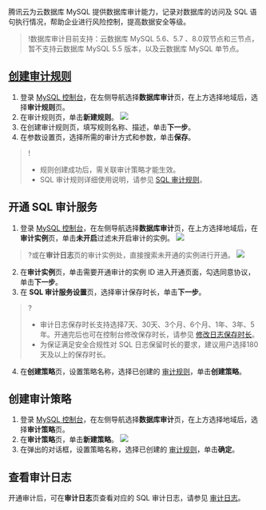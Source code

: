 腾讯云为云数据库 MySQL 提供数据库审计能力，记录对数据库的访问及 SQL 语句执行情况，帮助企业进行风险控制，提高数据安全等级。  

>!数据库审计目前支持：云数据库 MySQL 5.6、5.7 、8.0双节点和三节点，暂不支持云数据库 MySQL 5.5 版本，以及云数据库 MySQL 单节点。

## [创建审计规则](id:cjsjgz)
1. 登录 [MySQL 控制台](https://console.cloud.tencent.com/dls/mysql)，在左侧导航选择**数据库审计**页，在上方选择地域后，选择**审计规则**页。
2. 在审计规则页，单击**新建规则**。
![](https://main.qcloudimg.com/raw/10e4dd9ef29998d7f21075b8a131befa.png)
3. 在创建审计规则页，填写规则名称、描述，单击**下一步**。
4. 在参数设置页，选择所需的审计方式和参数，单击**保存**。
>!
>- 规则创建成功后，需关联审计策略才能生效。
>- SQL 审计规则详细使用说明，请参见 [SQL 审计规则](https://cloud.tencent.com/document/product/672/66136)。

## 开通 SQL 审计服务
1. 登录 [MySQL 控制台](https://console.cloud.tencent.com/dls/mysql)，在左侧导航选择**数据库审计**页，在上方选择地域后，在**审计实例**页，单击**未开启**过滤未开启审计的实例。
![](https://main.qcloudimg.com/raw/842507119ce4a974f147260ef82018cb.png)
>?或在**审计日志**页的审计实例处，直接搜索未开通的实例进行开通。
>![](https://main.qcloudimg.com/raw/459e229371de8509536efeec77a88833.png)
2. 在**审计实例**页，单击需要开通审计的实例 ID 进入开通页面，勾选同意协议，单击**下一步**。
3. 在 **SQL 审计服务设置**页，选择审计保存时长，单击**下一步**。
>?
>- 审计日志保存时长支持选择7天、30天、3个月、6个月、1年、3年、5年。开通完后也可在控制台修改保存时长，请参见 [修改日志保存时长](https://cloud.tencent.com/document/product/672/61305)。
>- 为保证满足安全合规性对 SQL 日志保留时长的要求，建议用户选择180天及以上的保存时长。
4. 在**创建策略**页，设置策略名称，选择已创建的 [审计规则](https://cloud.tencent.com/document/product/672/66136)，单击**创建策略**。

## 创建审计策略
1. 登录 [MySQL 控制台](https://console.cloud.tencent.com/dls/mysql)，在左侧导航选择**数据库审计**页，在上方选择地域后，选择**审计策略**页。
2. 在**审计策略**页，单击**新建策略**。
![](https://qcloudimg.tencent-cloud.cn/raw/a932cb376cf747a2111d65b95eba4f16.png)
3. 在弹出的对话框，设置策略名称，选择已创建的 [审计规则](https://cloud.tencent.com/document/product/672/66136)，单击**确定**。

## 查看审计日志
开通审计后，可在**审计日志**页查看对应的 SQL 审计日志，请参见 [审计日志](https://cloud.tencent.com/document/product/672/61284)。

